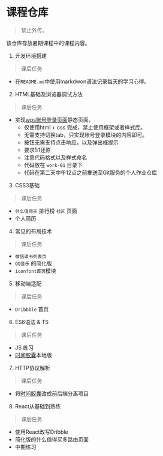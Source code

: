 # 课程仓库

> 禁止外传。

该仓库存放暑期课程中的课程内容。

1. 开发环境搭建

  > 课后任务
  - 在`README.md`中使用markdwon语法记录每天的学习心得。

2. HTML基础及浏览器调试方法

  > 课后任务
  - 实现[wps账号登录页面](https://account.wps.cn/)静态页面。
    - 仅使用html + css 完成，禁止使用框架或者样式库。
    - 无需支持切换tab，只实现账号登录模块的内容即可。
    - 按钮无需支持点击响应，以及弹出框提示
    - 要求1:1还原
    - 注意代码格式以及样式命名
    - 代码放在 `work-01` 目录下
    - 代码在第二天中午12点之前推送至Git服务的个人作业仓库

3. CSS3基础

  > 课后任务
  - `什么值得买` 排行榜 `社区` 页面
  - 个人简历

4. 常见的布局技术

  > 课后任务
  - `微信读书列表页`
  - `QQ音乐` 的简化版
  - `iconfont首页`模块

5. 移动端适配

  > 课后任务
  - `Dribbble` 首页

6. ES6语法 & TS

  > 课后任务
  - JS 练习
  - [时间胶囊](http://p.timepill.net/)本地版

7. HTTP协议解析

  > 课后任务
  - 将[时间胶囊](http://p.timepill.net/)改成前后端分离项目

8. React从基础到熟练

  > 课后任务
  - 使用React改写Dribble
  - 简化版的什么值得买多路由页面
  - 中期练习
